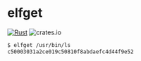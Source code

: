 # elfget

[![Rust](https://github.com/histrio/elfget/actions/workflows/rust.yml/badge.svg)](https://github.com/histrio/elfget/actions/workflows/rust.yml)
![crates.io](https://img.shields.io/crates/v/elfget.svg)

```bash
$ elfget /usr/bin/ls
c50003031a2ce019c50810f8abdaefc4d44f9e52
```
